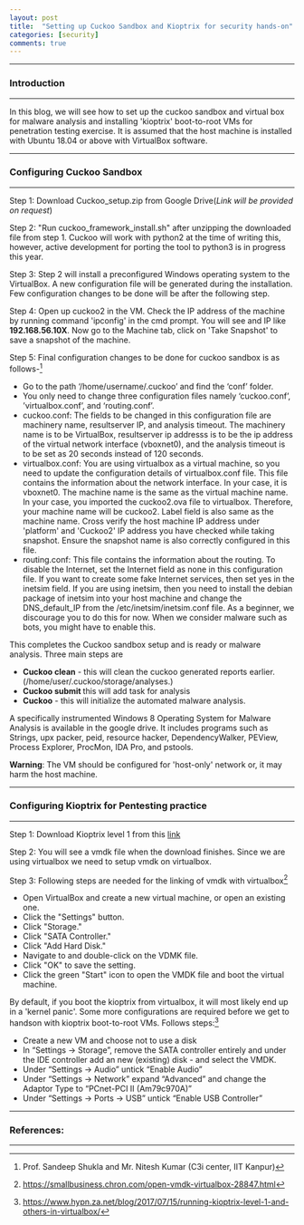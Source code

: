 ```yaml
---
layout: post
title:  "Setting up Cuckoo Sandbox and Kioptrix for security hands-on"
categories: [security]
comments: true
---
```


-----------------------
### Introduction
-----------------------

In this blog, we will see how to set up the cuckoo sandbox and virtual box for malware analysis and installing 'kioptrix' boot-to-root VMs for penetration testing exercise. It is assumed that the host machine is installed with Ubuntu 18.04 or above with VirtualBox software.

-----------------------
### Configuring Cuckoo Sandbox
-----------------------

Step 1: Download Cuckoo_setup.zip from Google Drive(*Link will be provided on request*)

Step 2: "Run cuckoo_framework_install.sh" after unzipping the downloaded file from step 1. Cuckoo will work with python2 at the time of writing this, however, active development for porting the tool to python3 is in progress this year.

Step 3: Step 2 will install a preconfigured Windows operating system to the VirtualBox. A new configuration file will be generated during the installation. Few configuration changes to be done will be after the following step.

Step 4: Open up cuckoo2 in the VM. Check the IP address of the machine by running command 'ipconfig' in the cmd prompt. You will see and IP like **192.168.56.10X**. Now go to the Machine tab, click on 'Take Snapshot' to save a snapshot of the machine.

Step 5: Final configuration changes to be done for cuckoo sandbox is as follows-[^1]

-   Go to the path ‘/home/username/.cuckoo’ and find the ‘conf’ folder.
-   You only need to change three configuration files
namely ‘cuckoo.conf’, ’virtualbox.conf’, and ‘routing.conf’.
-   cuckoo.conf: The fields to be changed in this configuration file are machinery name, resultserver IP, and analysis timeout. The machinery
name is to be VirtualBox, resultserver ip addresss is to be the ip address
of the virtual network interface (vboxnet0), and the analysis timeout is
to be set as 20 seconds instead of 120 seconds.
-   virtualbox.conf: You are using virtualbox as a virtual machine, so you
need to update the configuration details of virtualbox.conf file. This file
contains the information about the network interface. In your case, it is
vboxnet0. The machine name is the same as the virtual machine name.
In your case, you imported the cuckoo2.ova file to virtualbox. Therefore,
your machine name will be cuckoo2. Label field is also same as the
machine name. Cross verify the host machine IP address under 'platform' and 'Cuckoo2' IP address you have checked while taking snapshot. Ensure the snapshot name is also correctly configured in this file.
-   routing.conf: This file contains the information about the routing. To
disable the Internet, set the Internet field as none in this configuration file.
If you want to create some fake Internet services, then set yes in the
inetsim field. If you are using inetsim, then you need to install the debian
package of inetsim into your host machine and change the
DNS_default_IP from the /etc/inetsim/inetsim.conf file. As a beginner,
we discourage you to do this for now. When we consider malware such
as bots, you might have to enable this.

This completes the Cuckoo sandbox setup and is ready or malware analysis. Three main steps are 

- **Cuckoo clean** - this will clean the cuckoo generated reports earlier.(/home/user/.cuckoo/storage/analyses.)
- **Cuckoo submit <file>** this will add task for <file> analysis
- **Cuckoo** - this will initialize the automated malware analysis.




A specifically instrumented Windows 8 Operating System for Malware Analysis is available in the google drive. It includes programs such as Strings, upx packer, peid, resource hacker, DependencyWalker, PEView, Process Explorer, ProcMon, IDA Pro, and pstools. 

**Warning**: The VM should be configured for 'host-only' network or, it may harm the host machine.


-----------------------
### Configuring Kioptrix for Pentesting practice
-----------------------
Step 1: Download Kioptrix level 1 from this [link](https://www.vulnhub.com/entry/kioptrix-level-1-1,22/)

Step 2: You will see a vmdk file when the download finishes. Since we are using virtualbox we need to setup vmdk on virtualbox.

Step 3: Following steps are needed for the linking of vmdk with virtualbox[^2]

- Open VirtualBox and create a new virtual machine, or open an existing one.
- Click the "Settings" button.
- Click "Storage."
- Click "SATA Controller."
- Click "Add Hard Disk."
- Navigate to and double-click on the VDMK file.
- Click "OK" to save the setting.
- Click the green "Start" icon to open the VMDK file and boot the virtual machine.

By default, if you boot the kioptrix from virtualbox, it will most likely end up in a 'kernel panic'. Some more configurations are required before we get to handson with kioptrix boot-to-root VMs. Follows steps:[^3] 

-   Create a new VM and choose not to use a disk
-   In “Settings -> Storage”, remove the SATA controller entirely and under the IDE controller add an new (existing) disk - and select the VMDK.
-   Under “Settings -> Audio” untick “Enable Audio”
-   Under “Settings -> Network” expand “Advanced” and change the Adaptor Type to “PCnet-PCI II (Am79c970A)”
-   Under “Settings -> Ports -> USB” untick “Enable USB Controller”


-----------------------
### References:
-----------------------
[^1]: Prof. Sandeep Shukla  and Mr. Nitesh Kumar (C3i center, IIT Kanpur)
[^2]: https://smallbusiness.chron.com/open-vmdk-virtualbox-28847.html
[^3]: https://www.hypn.za.net/blog/2017/07/15/running-kioptrix-level-1-and-others-in-virtualbox/
